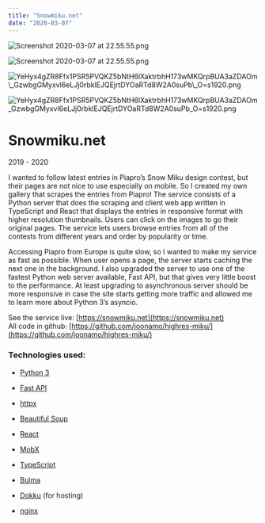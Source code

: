 ```yaml
---
title: "Snowmiku.net"
date: "2020-03-07"
---
```


<img src="https://images.squarespace-cdn.com/content/v1/5a1957c7bce17620f85c098a/1583614694564-Q1CIJE2FK2H45VVOLK4Z/Screenshot+2020-03-07+at+22.55.55.png" alt="Screenshot 2020-03-07 at 22.55.55.png" />

![Screenshot 2020-03-07 at 22.55.55.png](https://images.squarespace-cdn.com/content/v1/5a1957c7bce17620f85c098a/1583614694564-Q1CIJE2FK2H45VVOLK4Z/Screenshot+2020-03-07+at+22.55.55.png)

<img src="https://images.squarespace-cdn.com/content/v1/5a1957c7bce17620f85c098a/1583614730862-5RNDJOF85S6WLX0EZND7/YeHyx4gZR8Ffx1PSR5PVQKZ5bNtH6lXaktrbhH173wMKQrpBUA3aZDAOm\_GzwbgGMyxvl6eLJj0rbklEJQEjrtDYOaRTd8W2A0suPb\_O%3Ds1920.png" alt="YeHyx4gZR8Ffx1PSR5PVQKZ5bNtH6lXaktrbhH173wMKQrpBUA3aZDAOm\_GzwbgGMyxvl6eLJj0rbklEJQEjrtDYOaRTd8W2A0suPb\_O=s1920.png" />

![YeHyx4gZR8Ffx1PSR5PVQKZ5bNtH6lXaktrbhH173wMKQrpBUA3aZDAOm_GzwbgGMyxvl6eLJj0rbklEJQEjrtDYOaRTd8W2A0suPb_O=s1920.png](https://images.squarespace-cdn.com/content/v1/5a1957c7bce17620f85c098a/1583614730862-5RNDJOF85S6WLX0EZND7/YeHyx4gZR8Ffx1PSR5PVQKZ5bNtH6lXaktrbhH173wMKQrpBUA3aZDAOm_GzwbgGMyxvl6eLJj0rbklEJQEjrtDYOaRTd8W2A0suPb_O%3Ds1920.png)

# Snowmiku.net

2019 - 2020

I wanted to follow latest entries in Piapro’s Snow Miku design contest, but their pages are not nice to use especially on mobile. So I created my own gallery that scrapes the entries from Piapro! The service consists of a Python server that does the scraping and client web app written in TypeScript and React that displays the entries in responsive format with higher resolution thumbnails. Users can click on the images to go their original pages. The service lets users browse entries from all of the contests from different years and order by popularity or time.

Accessing Piapro from Europe is quite slow, so I wanted to make my service as fast as possible. When user opens a page, the server starts caching the next one in the background. I also upgraded the server to use one of the fastest Python web server available, Fast API, but that gives very little boost to the performance. At least upgrading to asynchronous server should be more responsive in case the site starts getting more traffic and allowed me to learn more about Python 3’s asyncio.

See the service live: [https://snowmiku.net](https://snowmiku.net)  
All code in github: [https://github.com/joonamo/highres-miku/](https://github.com/joonamo/highres-miku/)

### Technologies used:

- [Python 3](https://python.org)
    
- [Fast API](https://fastapi.tiangolo.com/)
    
- [httpx](https://www.python-httpx.org/)
    
- [Beautiful Soup](https://www.crummy.com/software/BeautifulSoup/)
    
- [React](https://reactjs.org/)
    
- [MobX](https://www.google.com/url?cad=rja&cd=1&esrc=s&q=&rct=j&sa=t&source=web&uact=8&url=https%3A%2F%2Fmobx.js.org%2F&usg=AOvVaw1-_-FyJV2iQ9b1emScX5Iz&ved=2ahUKEwitl_7BmonoAhWw0KYKHeNZDWYQFjAAegQIBRAB)
    
- [TypeScript](https://www.google.com/url?cad=rja&cd=1&esrc=s&q=&rct=j&sa=t&source=web&uact=8&url=https%3A%2F%2Fwww.typescriptlang.org%2F&usg=AOvVaw0CNxTP-CKE5ss0r3aWazpG&ved=2ahUKEwilpM3OmonoAhUVwsQBHdSlBqsQFjAAegQIDxAC)
    
- [Bulma](https://bulma.io/)
    
- [Dokku](http://dokku.viewdocs.io/dokku/) (for hosting)
    
- [nginx](https://nginx.org/)
